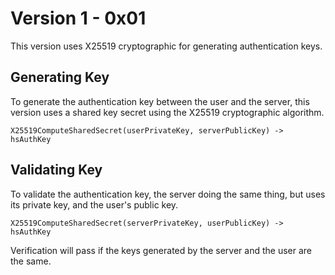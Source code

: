 # Version 1 - 0x01

This version uses X25519 cryptographic for generating authentication keys.

## Generating Key

To generate the authentication key between the user and the server, this version uses a shared key secret using the X25519 cryptographic algorithm.

```
X25519ComputeSharedSecret(userPrivateKey, serverPublicKey) -> hsAuthKey
```

## Validating Key

To validate the authentication key, the server doing the same thing, but uses its private key, and the user's public key.

```
X25519ComputeSharedSecret(serverPrivateKey, userPublicKey) -> hsAuthKey
```

Verification will pass if the keys generated by the server and the user are the same.
